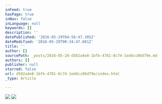 ```yaml
---
inFeed: true
hasPage: true
inNav: false
inLanguage: null
keywords: []
description: ''
datePublished: '2016-05-29T04:56:47.305Z'
dateModified: '2016-05-29T00:34:47.081Z'
title: ''
author: []
sourcePath: _posts/2016-05-28-d582a4e8-1bfb-4781-8c74-1ed4cc06d79e.md
authors: []
publisher: null
starred: false
url: d582a4e8-1bfb-4781-8c74-1ed4cc06d79e/index.html
_type: Article

---
```

![](https://the-grid-user-content.s3-us-west-2.amazonaws.com/fb85a853-5ac8-447e-b4a0-f0c4241f83c0.jpg)
![](https://the-grid-user-content.s3-us-west-2.amazonaws.com/7d26ab8a-24be-4df8-a5f0-37e0f717a023.jpg)